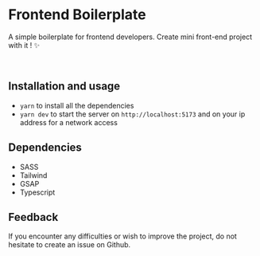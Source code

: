 # Frontend Boilerplate

A simple boilerplate for frontend developers. Create mini front-end project with it ! ✨

<br/>

## Installation and usage

- `yarn` to install all the dependencies
- `yarn dev` to start the server on `http://localhost:5173` and on your ip address for a network access

## Dependencies

- SASS
- Tailwind
- GSAP
- Typescript

## Feedback

If you encounter any difficulties or wish to improve the project, do not hesitate to create an issue on Github.
